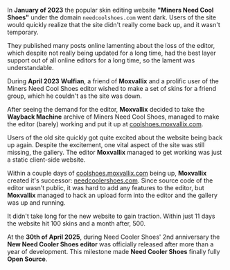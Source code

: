 
In **January of 2023** the popular skin editing website **"Miners Need Cool Shoes"** under the domain `needcoolshoes.com` went dark. Users of the site would quickly realize that the site didn't really come back up, and it wasn't temporary. 

They published many posts online lamenting about the loss of the editor, which despite not really being updated for a long time, had the best layer support out of all online editors for a long time, so the lament was understandable.

During **April 2023** **Wulfian**, a friend of **Moxvallix** and a prolific user of the Miners Need Cool Shoes editor wished to make a set of skins for a friend group, which he couldn't as the site was down.

After seeing the demand for the editor, **Moxvallix** decided to take the **Wayback Machine** archive of Miners Need Cool Shoes, managed to make the editor (barely) working and put it up at [coolshoes.moxvallix.com](https://coolshoes.moxvallix.com/). 

Users of the old site quickly got quite excited about the website being back up again. Despite the excitement, one vital aspect of the site was still missing, the gallery. The editor **Moxvallix** managed to get working was just a static client-side website.

Within a couple days of [coolshoes.moxvallix.com](https://coolshoes.moxvallix.com/) being up, **Moxvallix** created it's successor: [needcoolershoes.com](https://needcoolershoes.com/). Since source code of the editor wasn't public, it was hard to add any features to the editor, but **Moxvallix** managed to hack an upload form into the editor and the gallery was up and running. 

It didn't take long for the new website to gain traction. Within just 11 days the website hit 100 skins and a month after, 500.

At the **30th of April 2025**, during Need Cooler Shoes' 2nd anniversary the **New Need Cooler Shoes editor** was officially released after more than a year of development. This milestone made **Need Cooler Shoes** finally fully **Open Source**.